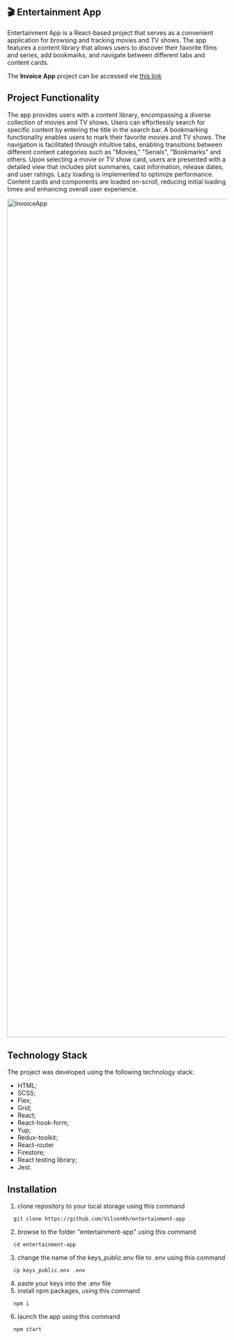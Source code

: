 ## 🎬 Entertainment App

Entertainment App is a React-based project that serves as a convenient application for browsing and tracking movies and TV shows. The app features a content library that allows users to discover their favorite films and series, add bookmarks, and navigate between different tabs and content cards.

The **Invoice App** project can be accessed vie [this link]()

## Project Functionality

The app provides users with a content library, encompassing a diverse collection of movies and TV shows. Users can effortlessly search for specific content by entering the title in the search bar. A bookmarking functionality enables users to mark their favorite movies and TV shows. The navigation is facilitated through intuitive tabs, enabling transitions between different content categories such as "Movies," "Serials", "Bookmarks" and others. Upon selecting a movie or TV show card, users are presented with a detailed view that includes plot summaries, cast information, release dates, and user ratings. Lazy loading is implemented to optimize performance. Content cards and components are loaded on-scroll, reducing initial loading times and enhancing overall user experience.

<img width="1920" alt="InvoiceApp" src="https://github.com/VilsonKh/VilsonKh/blob/main/entertainment-app.gif">

## Technology Stack

The project was developed using the following technology stack:

-   HTML;
-   SCSS;
-   Flex;
-   Grid;
-   React;
-   React-hook-form;
-   Yup;
-   Redux-toolkit;
-   React-router
-   Firestore;
-   React testing library;
-   Jest.

## Installation

1. clone repository to your local storage using this command

```
  git clone https://github.com/VilsonKh/entertainment-app
```

2. browse to the folder "entertainment-app" using this command

```
  cd entertainment-app
```

3. change the name of the keys_public.env file to .env using this command

```
  cp keys_public.env .env
```

4. paste your keys into the .env file
5. install npm packages, using this command

```
  npm i
```

6. launch the app using this command

```
  npm start
```

